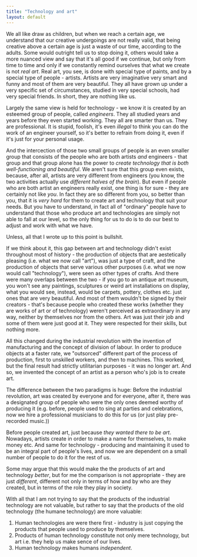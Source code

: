 ```yaml
---
title: "Technology and art"
layout: default
---
```


We all like draw as children, but when we reach a certain age, we understand that our creative undergoings are not really valid, that being creative above a certain age is just a waste of our time, according to the adults. Some would outright tell us to stop doing it, others would take a more nuanced view and say that it's all good if we continue, but only from time to time and only if we constantly remind ourselves that what we create is not *real art*. Real art, you see, is done with special type of paints, and by a special type of people - artists. Artists are very imaginative very smart and funny and most of them are very beautiful. They all have grown up under a very specific set of circumstances, studied in very special schools, had very special friends. In short, they are nothing like us.

Largely the same view is held for technology - we know it is created by an esteemed group of people, called *engineers*. They all studied years and years before they even started working. They all are smarter than us. They are professional. It is stupid, foolish, it's even *illegal* to think you can do the work of an engineer yourself, so it's better to refrain from doing it, even if it's just for your personal usage. 

And the intercection of those two small groups of people is an even smaller group that consists of the people who are both artists *and* engineers - that group and that group alone has the power to *create technology that is both well-functioning and beautiful*. We aren't sure that this group even exists, because, after all, artists are very different from engineers (you know, the two activities actually use *different halves of the brain*). But even if people who are both artist an engineers really exist, one thing is for sure - they are certainly not like *you*. In fact they are so different from you, so better than you, that it is *very hard* for them to create art and technology that suit *your* needs. But you have to understand, in fact all of "ordinary" people have to understand that those who produce art and technologies are simply not able to fall at our level, so the only thing for us to do is to do our best to adjust and work with what we have. 

Unless, all that I wrote up to this point is bullshit.

<!--more-->

If we think about it, this gap between art and technology didn't exist throughout most of history - the production of objects that are aestetically pleasing (i.e. what we now call "art"), was just a type of craft, and the production of objects that serve various other purposes (i.e. what we now would call "technology"), were seen as other types of crafts. And there were many overlaps between the two - if you go to an antique art museum, you won't see any paintings, sculptures or weird art installations on display, what you would see, instead, would be carpets, pottery, clothes etc. just ones that are very beautiful. And most of them wouldn't be signed by their creators - that's because people who created these works (whether they are works of art or of technology) weren't perceived as extraordinary in any way, neither by themselves nor from the others. Art was just their job and some of them were just good at it. They were respected for their skills, but nothing more.

All this changed during the industrial revolution with the invention of manufacturing and the concept of division of labour. In order to produce objects at a faster rate, we "outsorced" different part of the process of production, first to unskilled workers, and then to machines. This worked, but the final result had strictly utilitarian purposes - it was no longer art. And so, we invented the concept of an artist as a person who's job is to create art.

The difference between the two paradigms is huge: Before the industrial revolution, art was created by everyone and for everyone, after it, there was a designated group of people who were the only ones deemed worthy of producing it (e.g. before, people used to sing at parties and celebrations, now we hire a professional musicians to do this for us (or just play pre-recorded music.))

Before people created art, just because *they wanted there to be art*. Nowadays, artists create in order to make a name for themselves, to make money etc. And same for technology - producing and maintaining it used to be an integral part of people's lives, and now we are dependent on a small number of people to do it for the rest of us. 

Some may argue that this would make the the products of art and technology *better*, but for me the comparison is not appropriate - they are just *different*, different not only in terms of how and by who are they created, but in terms of the role they play in society.

With all that I am not trying to say that the products of the industrial technology are not valuable, but rather to say that the products of the old technology (the humane technology) are more valuable:

1. Human technologies are were there first - industry is just copying the products that people used to produce by themselves.
2. Products of human technology constitute not only mere technology, but art i.e. they help us make sence of our lives.
3. Human technology makes humans *independent*.
